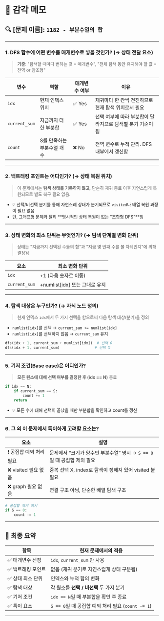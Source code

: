 # 📌 감각 메모

## 🔍 \[문제 이름]: `1182 - 부분수열의 합`

---

### 1. **DFS 함수에 어떤 변수를 매개변수로 넣을 것인가? (→ 상태 전달 요소)**

> **기준**: "탐색할 때마다 변하는 것 = 매개변수", "전체 탐색 동안 유지해야 할 값 = 전역 or 참조형"

| 변수          | 역할                       | 매개변수 여부 | 이유                                                       |
| ------------- | -------------------------- | ------------- | ---------------------------------------------------------- |
| `idx`         | 현재 인덱스 위치           | ✅ Yes        | 재귀마다 한 칸씩 전진하므로 현재 탐색 위치로서 필요        |
| `current_sum` | 지금까지 더한 부분합       | ✅ Yes        | 선택 여부에 따라 부분합이 달라지므로 탐색별 분기 기준이 됨 |
| `count`       | S를 만족하는 부분수열 개수 | ❌ No         | 전역 변수로 누적 관리. DFS 내부에서 갱신함                 |

---

### 2. **백트래킹 포인트는 어디인가? (→ 상태 복원 위치)**

> 이 문제에서는 **탐색 상태를 기록하지 않고**, 단순히 재귀 종료 이후 자연스럽게 복원되므로 별도 복구 필요 없음.

- 💡 선택/비선택 분기를 통해 자연스레 상태가 분기되므로 `visited`나 배열 복원 과정이 필요 없음
- 단, 그래프형 문제와 달리 \*\*명시적인 상태 복원이 없는 "조합형 DFS"\*\*임

---

### 3. **상태 변화의 최소 단위는 무엇인가? (→ 탐색 단계별 변화 단위)**

> 상태는 "지금까지 선택된 수들의 합"과 "지금 몇 번째 수를 볼 차례인지"에 의해 결정됨

| 요소          | 최소 변화 단위                  |
| ------------- | ------------------------------- |
| `idx`         | +1 (다음 숫자로 이동)           |
| `current_sum` | +numlist\[idx] 또는 그대로 유지 |

---

### 4. **탐색 대상은 누구인가? (→ 자식 노드 정의)**

> 현재 인덱스 `idx`에서 두 가지 선택을 함으로써 다음 탐색 대상(분기)을 정의

- `numlist[idx]`를 선택 → `current_sum += numlist[idx]`
- `numlist[idx]`를 선택하지 않음 → `current_sum` 유지

```python
dfs(idx + 1, current_sum + numlist[idx])  # 선택 O
dfs(idx + 1, current_sum)                # 선택 X
```

---

### 5. **기저 조건(Base case)은 어디인가?**

> **모든 원소에 대해 선택 여부를 결정한 후 (idx == N)** 종료

```python
if idx == N:
    if current_sum == S:
        count += 1
    return
```

- 💡 모든 수에 대해 선택이 끝났을 때만 부분합을 확인하고 count를 갱신

---

### 6. **그 외 이 문제에서 특이하게 고려할 요소는?**

| 요소                     | 설명                                                                    |
| ------------------------ | ----------------------------------------------------------------------- |
| ❗ 공집합 예외 처리 필요 | 문제에서 “크기가 양수인 부분수열” 명시 → `S == 0`일 때 공집합 제외 필요 |
| ❌ visited 필요 없음     | 중복 선택 X, index로 탐색이 정해져 있어 visited 불필요                  |
| ❌ graph 필요 없음       | 연결 구조 아님, 단순한 배열 탐색 구조                                   |

```python
# 공집합 제거 예시
if S == 0:
    count -= 1
```

---

## 🏁 최종 요약

| 항목               | 현재 문제에서의 적용                               |
| ------------------ | -------------------------------------------------- |
| ✅ 매개변수 선정   | `idx`, `current_sum` 만 사용                       |
| ✅ 백트래킹 포인트 | 없음 (재귀 분기로 자연스럽게 상태 구분됨)          |
| ✅ 상태 최소 단위  | 인덱스와 누적 합의 변화                            |
| ✅ 탐색 대상       | 각 원소를 **선택 / 비선택** 두 가지 분기           |
| ✅ 기저 조건       | `idx == N`일 때 부분합을 확인 후 종료              |
| ✅ 특이 요소       | `S == 0`일 때 공집합 예외 처리 필요 (`count -= 1`) |

---
